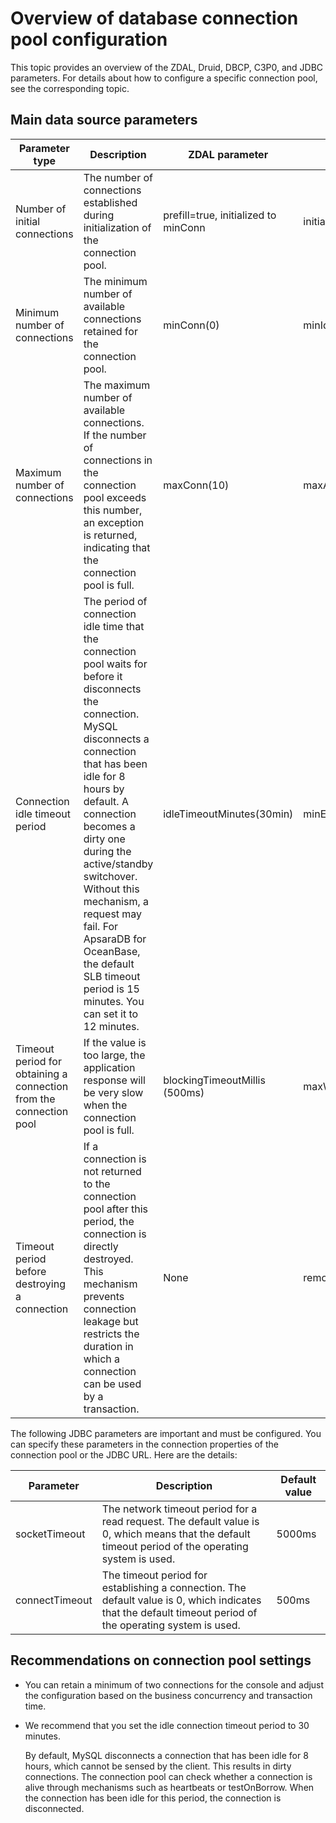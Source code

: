# Overview of database connection pool configuration

This topic provides an overview of the ZDAL, Druid, DBCP, C3P0, and JDBC parameters. For details about how to configure a specific connection pool, see the corresponding topic.

## Main data source parameters

| Parameter type | Description | ZDAL parameter | Druid parameter | DBCP parameter | C3P0 parameter |
|--------------|-------------------------------|--------------------------|-------------------------------|----------------------------|-----------------------|
| Number of initial connections | The number of connections established during initialization of the connection pool.  | prefill=true, initialized to minConn | initialSize(0) | initialSize(0) | initialPoolSize(3) |
| Minimum number of connections | The minimum number of available connections retained for the connection pool.  | minConn(0) | minIdle(0) | minIdle(0) | minPoolSize(3) |
| Maximum number of connections | The maximum number of available connections. If the number of connections in the connection pool exceeds this number, an exception is returned, indicating that the connection pool is full.  | maxConn(10) | maxActive(8) | maxActive(8) | maxActive(8) |
| Connection idle timeout period | The period of connection idle time that the connection pool waits for before it disconnects the connection. MySQL disconnects a connection that has been idle for 8 hours by default. A connection becomes a dirty one during the active/standby switchover. Without this mechanism, a request may fail. For ApsaraDB for OceanBase, the default SLB timeout period is 15 minutes. You can set it to 12 minutes.  | idleTimeoutMinutes(30min) | minEvictableIdleTimeMillis(30min) | This parameter takes effect only when timeBetweenEvictionRunsMillis(-1) > 0 is set. This parameter specifies the asynchronous check cycle. | maxIdleTime (0 indicates no timeout.) |
| Timeout period for obtaining a connection from the connection pool | If the value is too large, the application response will be very slow when the connection pool is full.  | blockingTimeoutMillis (500ms) | maxWait (-1 indicates no timeout.) | maxWaitMillis (-1 indicates no timeout.) | checkoutTimeout (0 indicates no timeout.) |
| Timeout period before destroying a connection | If a connection is not returned to the connection pool after this period, the connection is directly destroyed. This mechanism prevents connection leakage but restricts the duration in which a connection can be used by a transaction.  | None | removeAbandonedTimeoutMillis(300s) | removeAbandonedTimeout(300s) | None |

The following JDBC parameters are important and must be configured. You can specify these parameters in the connection properties of the connection pool or the JDBC URL. Here are the details:

| Parameter | Description | Default value |
|----------------|----------------------------------|--------|
| socketTimeout | The network timeout period for a read request. The default value is 0, which means that the default timeout period of the operating system is used. | 5000ms |
| connectTimeout | The timeout period for establishing a connection. The default value is 0, which indicates that the default timeout period of the operating system is used. | 500ms |

## Recommendations on connection pool settings

* You can retain a minimum of two connections for the console and adjust the configuration based on the business concurrency and transaction time.

* We recommend that you set the idle connection timeout period to 30 minutes.

   By default, MySQL disconnects a connection that has been idle for 8 hours, which cannot be sensed by the client. This results in dirty connections. The connection pool can check whether a connection is alive through mechanisms such as heartbeats or testOnBorrow. When the connection has been idle for this period, the connection is disconnected.
